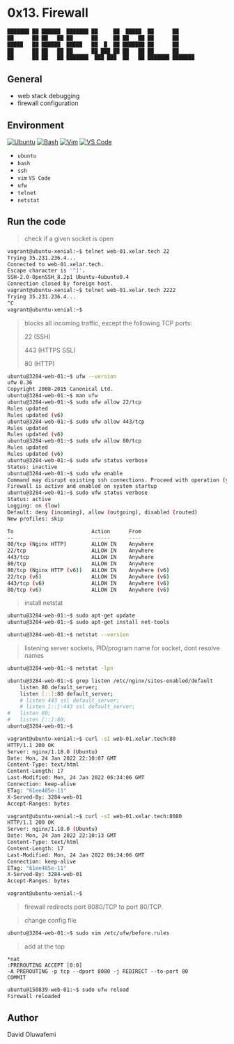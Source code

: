 # 0x13. Firewall

```bash
███████ ██ ██████  ███████ ██     ██  █████  ██      ██ 
██      ██ ██   ██ ██      ██     ██ ██   ██ ██      ██ 
█████   ██ ██████  █████   ██  █  ██ ███████ ██      ██ 
██      ██ ██   ██ ██      ██ ███ ██ ██   ██ ██      ██ 
██      ██ ██   ██ ███████  ███ ███  ██   ██ ███████ ███████ 
```

## General

* web stack debugging
* firewall configuration

## Environment

<!-- ubuntu -->
[![Ubuntu](https://img.shields.io/static/v1?label=&message=Ubuntu&color=E95420&logo=Ubuntu&logoColor=E95420&labelColor=2F333A)](https://ubuntu.com/) <!-- bash -->
[![Bash](https://img.shields.io/static/v1?label=&message=GNU%20Bash&color=4EAA25&logo=GNU%20Bash&logoColor=4EAA25&labelColor=2F333A)](https://www.gnu.org/software/bash/) <!-- vim -->
[![Vim](https://img.shields.io/static/v1?label=&message=Vim&color=019733&logo=Vim&logoColor=019733&labelColor=2F333A)](https://www.vim.org/) <!-- vs code -->
[![VS Code](https://img.shields.io/static/v1?label=&message=Visual%20Studio%20Code&color=5C2D91&logo=Visual%20Studio%20Code&logoColor=5C2D91&labelColor=2F333A)](https://code.visualstudio.com/)

* ``ubuntu``
* ``bash``
* ``ssh``
* ``vim`` ``VS Code``
* ``ufw``
* ``telnet``
* ``netstat``

## Run the code

> check if a given socket is open

```bash
vagrant@ubuntu-xenial:~$ telnet web-01.xelar.tech 22
Trying 35.231.236.4...
Connected to web-01.xelar.tech.
Escape character is '^]'.
SSH-2.0-OpenSSH_8.2p1 Ubuntu-4ubuntu0.4
Connection closed by foreign host.
vagrant@ubuntu-xenial:~$ telnet web-01.xelar.tech 2222
Trying 35.231.236.4...
^C
vagrant@ubuntu-xenial:~$
```

> blocks all incoming traffic, except the following TCP ports:
>
> 22 (SSH)
>
> 443 (HTTPS SSL)
>
> 80 (HTTP)
>

```bash
ubuntu@3284-web-01:~$ ufw --version
ufw 0.36
Copyright 2008-2015 Canonical Ltd.
ubuntu@3284-web-01:~$ man ufw
ubuntu@3284-web-01:~$ sudo ufw allow 22/tcp
Rules updated
Rules updated (v6)
ubuntu@3284-web-01:~$ sudo ufw allow 443/tcp
Rules updated
Rules updated (v6)
ubuntu@3284-web-01:~$ sudo ufw allow 80/tcp
Rules updated
Rules updated (v6)
ubuntu@3284-web-01:~$ sudo ufw status verbose
Status: inactive
ubuntu@3284-web-01:~$ sudo ufw enable
Command may disrupt existing ssh connections. Proceed with operation (y|n)? y
Firewall is active and enabled on system startup
ubuntu@3284-web-01:~$ sudo ufw status verbose
Status: active
Logging: on (low)
Default: deny (incoming), allow (outgoing), disabled (routed)
New profiles: skip

To                         Action      From
--                         ------      ----
80/tcp (Nginx HTTP)        ALLOW IN    Anywhere
22/tcp                     ALLOW IN    Anywhere
443/tcp                    ALLOW IN    Anywhere
80/tcp                     ALLOW IN    Anywhere
80/tcp (Nginx HTTP (v6))   ALLOW IN    Anywhere (v6)
22/tcp (v6)                ALLOW IN    Anywhere (v6)
443/tcp (v6)               ALLOW IN    Anywhere (v6)
80/tcp (v6)                ALLOW IN    Anywhere (v6)
```

> install netstat

```bash
ubuntu@3284-web-01:~$ sudo apt-get update
ubuntu@3284-web-01:~$ sudo apt-get install net-tools
```

```bash
ubuntu@3284-web-01:~$ netstat --version
```

> listening server sockets, PID/program name for socket, dont resolve names

```bash
ubuntu@3284-web-01:~$ netstat -lpn
```
```bash
ubuntu@3284-web-01:~$ grep listen /etc/nginx/sites-enabled/default
	listen 80 default_server;
	listen [::]:80 default_server;
	# listen 443 ssl default_server;
	# listen [::]:443 ssl default_server;
#	listen 80;
#	listen [::]:80;
ubuntu@3284-web-01:~$
```

```bash
vagrant@ubuntu-xenial:~$ curl -sI web-01.xelar.tech:80
HTTP/1.1 200 OK
Server: nginx/1.18.0 (Ubuntu)
Date: Mon, 24 Jan 2022 22:10:07 GMT
Content-Type: text/html
Content-Length: 17
Last-Modified: Mon, 24 Jan 2022 06:34:06 GMT
Connection: keep-alive
ETag: "61ee485e-11"
X-Served-By: 3284-web-01
Accept-Ranges: bytes

vagrant@ubuntu-xenial:~$ curl -sI web-01.xelar.tech:8080
HTTP/1.1 200 OK
Server: nginx/1.18.0 (Ubuntu)
Date: Mon, 24 Jan 2022 22:10:13 GMT
Content-Type: text/html
Content-Length: 17
Last-Modified: Mon, 24 Jan 2022 06:34:06 GMT
Connection: keep-alive
ETag: "61ee485e-11"
X-Served-By: 3284-web-01
Accept-Ranges: bytes

vagrant@ubuntu-xenial:~$
```

> firewall redirects port 8080/TCP to port 80/TCP.

> change config file

```bash
ubuntu@3284-web-01:~$ sudo vim /etc/ufw/before.rules
```

> add at the top

```
*nat
:PREROUTING ACCEPT [0:0]
-A PREROUTING -p tcp --dport 8080 -j REDIRECT --to-port 80
COMMIT
```

```bash
ubuntu@150839-web-01:~$ sudo ufw reload
Firewall reloaded
```
## Author
David Oluwafemi
